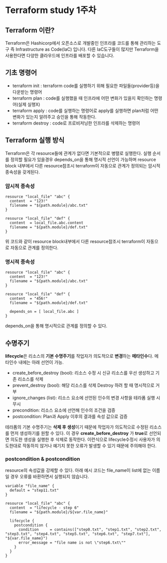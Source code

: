 # Terraform study 1주차
## Terraform 이란?
Terraform은 Hashicorp에서 오픈소스로 개발중인 인프라를 코드를 통해 관리하는 도구 즉 Infrastructure as Code(IaC) 입니다.
다른 IaC도구들이 많지만 Terraform을 사용한다면 다양한 클라우드에 인프라를 배포할 수 있습니다.

## 기초 명령어
- terraform init : terraform code를 실행하기 위해 필요한 파일들(provider등)을 다운받는 명령어
- terraform plan : code를 실행했을 때 인프라에 어떤 변화가 있을지 확인하는 명령어(실제 실행X)
- terraform apply : code를 실행하는 명령어로 apply를 실행하면 plan처럼 어떤 변화가 있는지 알려주고 승인을 통해 작동한다.
- terraform destroy : code로 프로비저닝한 인프라를 삭제하는 명령어

## Terraform 실행 방식
Terraform은 각 resource들에 관계가 없다면 기본적으로 병렬로 실행한다.
실행 순서를 정의할 필요가 있을경우 depends_on을 통해 명시적 선언이 가능하며 resource block 내부에서 다른 resource참조시 terraform이 자동으로 관계가 정의되는 암시적 종속성을 갖게된다.

### 암시적 종속성
```
resource "local_file" "abc" {
  content  = "123!"
  filename = "${path.module}/abc.txt"
}

resource "local_file" "def" {
  content  = local_file.abc.content
  filename = "${path.module}/def.txt"
}
```
위 코드와 같이 resource block내부에서 다른 resource참조시 terraform이 자동으로 자동으로 관계를 정의한다.
### 명시적 종속성
```
resource "local_file" "abc" {
  content  = "123!"
  filename = "${path.module}/abc.txt"
}

resource "local_file" "def" {
  content  = "456!"
  filename = "${path.module}/def.txt"

  depends_on = [ local_file.abc ]
}
```
depends_on을 통해 명시적으로 관계를 정의할 수 있다.

## 수명주기
**lifecycle**은 리소스의 **기본 수명주기**를 작업자가 의도적으로 **변경**하는 **메타인수**다. 메타인수 내에는 아래 선언이 가능.
- create_before_destroy (bool): 리소스 수정 시 신규 리소스를 우선 생성하고 기존 리소스를 삭제
- prevent_destroy (bool): 해당 리소스를 삭제 Destroy 하려 할 때 명시적으로 거부
- ignore_changes (list): 리소스 요소에 선언된 인수의 변경 사항을 테라폼 실행 시 무시
- precondition: 리소스 요소에 선언해 인수의 조건을 검증
- postcondition: Plan과 Apply 이후의 결과를 속성 값으로 검증

테라폼의 기본 수명주기는 **삭제 후 생성**이기 때문에 작업자가 의도적으로 수정된 리소스를 먼저 생성하기를 원할 수 있다.
이 경우 **create_before_destroy** 가 **true**로 선언되면 의도한 생성을 실행한 후 삭제로 동작한다.
이런식으로 lifecycle수정시 사용자가 의도한대로 작동하지 않거나 예기치 못한 오류가 발생할 수 있기 때문에 주의해야 한다.

### postcondition & postcondition
resource의 속성값을 강제할 수 있다. 아래 예시 코드는 file_name이 list에 없는 이름일 경우 오류를 바환하면서 실행되지 않습니다.
```hcl
variable "file_name" {
  default = "step11.txt"
}

resource "local_file" "abc" {
  content  = "lifecycle - step 6"
  filename = "${path.module}/${var.file_name}"

  lifecycle {
    postcondition {
      condition     = contains(["step0.txt", "step1.txt", "step2.txt", "step3.txt", "step4.txt", "step5.txt", "step6.txt", "step7.txt"], "${var.file_name}")
      error_message = "file name is not \"step6.txt\""
    }
  }
}
```